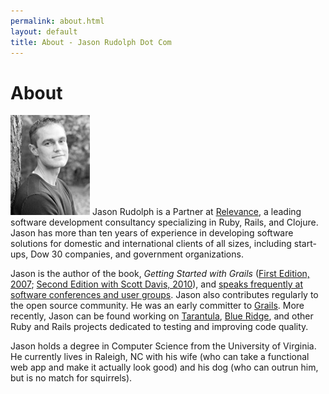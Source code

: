 ```yaml
---
permalink: about.html
layout: default
title: About - Jason Rudolph Dot Com
---
```

# About

<img src="/images/jasonrudolph.jpg" class="inline-left" title="Jason Rudolph (Photo by Neil Boyd)" alt="Jason Rudolph (Photo by Neil Boyd)" /> Jason Rudolph is a Partner at [Relevance](http://thinkrelevance.com "Relevance, Inc - Agile Software Development, Consulting, and Training"), a leading software development consultancy specializing in Ruby, Rails, and Clojure.  Jason has more than ten years of experience in developing software solutions for domestic and international clients of all sizes, including start-ups, Dow 30 companies, and government organizations.

Jason is the author of the book, *Getting Started with Grails* ([First Edition, 2007](http://infoq.com/minibooks/grails "InfoQ: Getting Started with Grails, First Edition"); [Second Edition with Scott Davis, 2010](http://infoq.com/minibooks/grails-getting-started "InfoQ: Getting Started with Grails, Second Edition")), and [speaks frequently at software conferences and user groups](/events).  Jason also contributes regularly to the open source community.  He was an early committer to [Grails](http://grails.org "Grails - Groovy Web Application Framework"). More recently, Jason can be found working on [Tarantula](http://github.com/relevance/tarantula "Tarantula (Ruby Gem) - Tarantula is a big fuzzy spider. It crawls your Rails application, fuzzing data to see what breaks."), [Blue Ridge](http://github.com/relevance/blue-ridge "Blue Ridge (Rails Plugin) - Command-line and in-browser JavaScript unit tests for your Rails app"), and other Ruby and Rails projects dedicated to testing and improving code quality.

Jason holds a degree in Computer Science from the University of Virginia.  He currently lives in Raleigh, NC with his wife (who can take a functional web app and make it actually look good) and his dog (who can outrun him, but is no match for squirrels).
